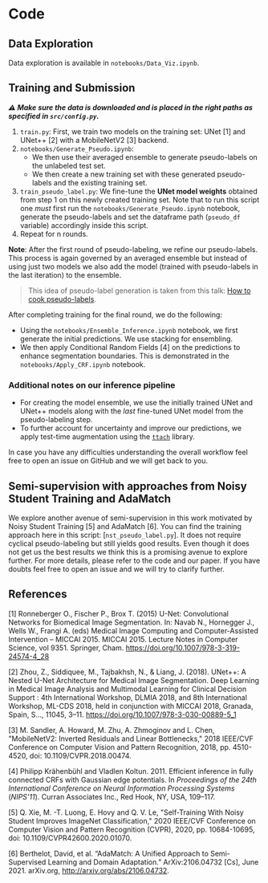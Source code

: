 # Code

## Data Exploration

Data exploration is available in `notebooks/Data_Viz.ipynb`. 

## Training and Submission

_**⚠️ Make sure the data is downloaded and is placed in the right paths as specified in
`src/config.py`.**_

1. `train.py`: First, we train two models on the training set: UNet [1] and UNet++ [2] with a MobileNetV2 [3] backend.
2. `notebooks/Generate_Pseudo.ipynb`:
    * We then use their averaged ensemble to generate pseudo-labels on the unlabeled test set.
    * We then create a new training set with these generated pseudo-labels and the existing training set.
4. `train_pseudo_label.py`: We fine-tune the **UNet model weights** obtained from step 1 on this newly created training set. Note that to run this script one _must_ first run the `notebooks/Generate_Pseudo.ipynb` notebook, generate the pseudo-labels and set the dataframe path (`pseudo_df` variable) accordingly inside this script. 
5. Repeat for n rounds.


**Note**: After the first round of pseudo-labeling, we refine our pseudo-labels. This process is again
governed by an averaged ensemble but instead of using just two models we also add the model (trained with pseudo-labels
in the last iteration) to the ensemble. 

> This idea of pseudo-label generation is taken from this talk: [How to cook pseudo-labels](https://www.youtube.com/watch?v=SsnWM1xWDu4).

After completing training for the final round, we do the following:

* Using the `notebooks/Ensemble_Inference.ipynb` notebook, we first generate the initial predictions. We use stacking for ensembling. 
* We then apply Conditional Random Fields [4] on the predictions to enhance segmentation boundaries. This is demonstrated in the `notebooks/Apply_CRF.ipynb` notebook.

### Additional notes on our inference pipeline

* For creating the model ensemble, we use the initially trained UNet and UNet++ models along with the _last_
  fine-tuned UNet model from the pseudo-labeling step.
* To further account for uncertainty and improve our predictions, we apply test-time augmentation using the [`ttach`](https://github.com/qubvel/ttach)
library. 
  
In case you have any difficulties understanding the overall workflow feel free to open an issue on GitHub and we will get back to you. 

## Semi-supervision with approaches from Noisy Student Training and AdaMatch

We explore another avenue of semi-supervision in this work motivated by Noisy Student Training [5] and AdaMatch [6]. You can find the training
approach here in this script: [`nst_pseudo_label.py`]. It does not require cyclical pseudo-labeling but still yields good results. Even though it
does not get us the best results we think this is a promising avenue to explore further. For more details, please refer to the code and our paper. If you
have doubts feel free to open an issue and we will try to clarify further.

## References

[1] Ronneberger O., Fischer P., Brox T. (2015) U-Net: Convolutional Networks for Biomedical Image Segmentation. In: Navab N., Hornegger J., Wells W., Frangi A. (eds) Medical Image Computing and Computer-Assisted Intervention – MICCAI 2015. MICCAI 2015. Lecture Notes in Computer Science, vol 9351. Springer, Cham. https://doi.org/10.1007/978-3-319-24574-4_28

[2] Zhou, Z., Siddiquee, M., Tajbakhsh, N., & Liang, J. (2018). UNet++: A Nested U-Net Architecture for Medical Image Segmentation. Deep Learning in Medical Image Analysis and Multimodal Learning for Clinical Decision Support : 4th International Workshop, DLMIA 2018, and 8th International Workshop, ML-CDS 2018, held in conjunction with MICCAI 2018, Granada, Spain, S..., 11045, 3–11. https://doi.org/10.1007/978-3-030-00889-5_1

[3] M. Sandler, A. Howard, M. Zhu, A. Zhmoginov and L. Chen, "MobileNetV2: Inverted Residuals and Linear Bottlenecks," 2018 IEEE/CVF Conference on Computer Vision and Pattern Recognition, 2018, pp. 4510-4520, doi: 10.1109/CVPR.2018.00474.

[4] Philipp Krähenbühl and Vladlen Koltun. 2011. Efficient inference in fully connected CRFs with Gaussian edge potentials. In <i>Proceedings of the 24th International Conference on Neural Information Processing Systems</i> (<i>NIPS'11</i>). Curran Associates Inc., Red Hook, NY, USA, 109–117.

[5] Q. Xie, M. -T. Luong, E. Hovy and Q. V. Le, "Self-Training With Noisy Student Improves ImageNet Classification," 2020 IEEE/CVF Conference on Computer Vision and Pattern Recognition (CVPR), 2020, pp. 10684-10695, doi: 10.1109/CVPR42600.2020.01070.

[6] Berthelot, David, et al. “AdaMatch: A Unified Approach to Semi-Supervised Learning and Domain Adaptation.” ArXiv:2106.04732 [Cs], June 2021. arXiv.org, http://arxiv.org/abs/2106.04732.
